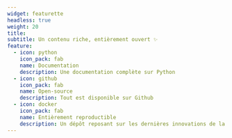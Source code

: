 ```yaml
---
widget: featurette
headless: true
weight: 20
title: 
subtitle: Un contenu riche, entièrement ouvert ✨
feature:
  - icon: python
    icon_pack: fab
    name: Documentation
    description: Une documentation complète sur Python
  - icon: github
    icon_pack: fab
    name: Open-source
    description: Tout est disponible sur Github
  - icon: docker
    icon_pack: fab
    name: Entièrement reproductible
    description: Un dépôt reposant sur les dernières innovations de la conteneurisation pour assurer un contenu reproductible
---
```


